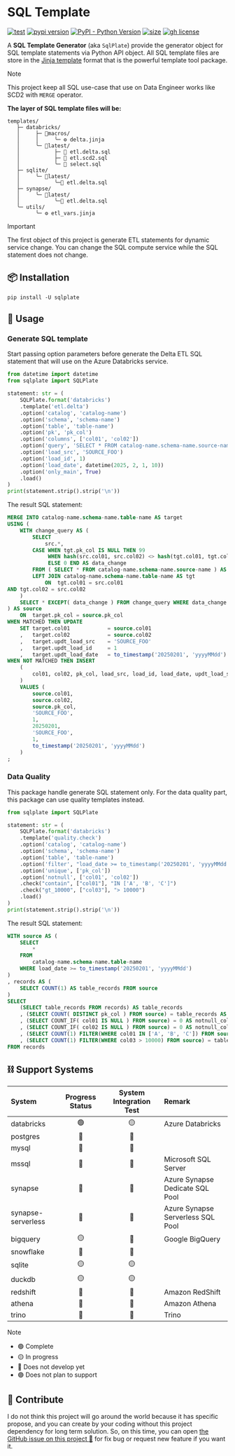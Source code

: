 # SQL Template

[![test](https://github.com/korawica/sqlplate/actions/workflows/tests.yml/badge.svg?branch=main)](https://github.com/korawica/sqlplate/actions/workflows/tests.yml)
[![pypi version](https://img.shields.io/pypi/v/sqlplate)](https://pypi.org/project/sqlplate/)
[![PyPI - Python Version](https://img.shields.io/pypi/pyversions/sqlplate?logo=pypi)](https://pypi.org/project/sqlplate/)
[![size](https://img.shields.io/github/languages/code-size/korawica/sqlplate)](https://github.com/korawica/sqlplate)
[![gh license](https://img.shields.io/github/license/korawica/sqlplate)](https://github.com/korawica/sqlplate/blob/main/LICENSE)

A **SQL Template Generator** (aka `SqlPlate`) provide the generator object for
SQL template statements via Python API object.
All SQL template files are store in the [Jinja template](https://jinja.palletsprojects.com/en/stable/templates/)
format that is the powerful template tool package.

> [!NOTE]
> This project keep all SQL use-case that use on Data Engineer works like SCD2
> with `MERGE` operator.

**The layer of SQL template files will be:**

```text
templates/
   ├─ databricks/
   │     ├─ 📂macros/
   │     │     ╰─ ⚙️ delta.jinja
   │     ╰─ 📂latest/
   │           ├─ 📜 etl.delta.sql
   │           ├─ 📜 etl.scd2.sql
   │           ╰─ 📜 select.sql
   ├─ sqlite/
   │     ╰─ 📂latest/
   │           ╰─📜 etl.delta.sql
   ├─ synapse/
   │     ╰─ 📂latest/
   │           ╰─📜 etl.delta.sql
   ╰─ utils/
         ╰─ ⚙️ etl_vars.jinja
```

> [!IMPORTANT]
> The first object of this project is generate ETL statements for dynamic service
> change. You can change the SQL compute service while the SQL statement does not
> change.

## :package: Installation

```shell
pip install -U sqlplate
```

## :fork_and_knife: Usage

### Generate SQL template

Start passing option parameters before generate the Delta ETL SQL statement that
will use on the Azure Databricks service.

```python
from datetime import datetime
from sqlplate import SQLPlate

statement: str = (
    SQLPlate.format('databricks')
    .template('etl.delta')
    .option('catalog', 'catalog-name')
    .option('schema', 'schema-name')
    .option('table', 'table-name')
    .option('pk', 'pk_col')
    .option('columns', ['col01', 'col02'])
    .option('query', 'SELECT * FROM catalog-name.schema-name.source-name')
    .option('load_src', 'SOURCE_FOO')
    .option('load_id', 1)
    .option('load_date', datetime(2025, 2, 1, 10))
    .option('only_main', True)
    .load()
)
print(statement.strip().strip('\n'))
```

The result SQL statement:

```sql
MERGE INTO catalog-name.schema-name.table-name AS target
USING (
    WITH change_query AS (
        SELECT
            src.*,
        CASE WHEN tgt.pk_col IS NULL THEN 99
             WHEN hash(src.col01, src.col02) <> hash(tgt.col01, tgt.col02) THEN 1
             ELSE 0 END AS data_change
        FROM ( SELECT * FROM catalog-name.schema-name.source-name ) AS src
        LEFT JOIN catalog-name.schema-name.table-name AS tgt
            ON  tgt.col01 = src.col01
AND tgt.col02 = src.col02
    )
    SELECT * EXCEPT( data_change ) FROM change_query WHERE data_change IN (99, 1)
) AS source
    ON  target.pk_col = source.pk_col
WHEN MATCHED THEN UPDATE
    SET target.col01            = source.col01
    ,   target.col02            = source.col02
    ,   target.updt_load_src    = 'SOURCE_FOO'
    ,   target.updt_load_id     = 1
    ,   target.updt_load_date   = to_timestamp('20250201', 'yyyyMMdd')
WHEN NOT MATCHED THEN INSERT
    (
        col01, col02, pk_col, load_src, load_id, load_date, updt_load_src, updt_load_id, updt_load_date
    )
    VALUES (
        source.col01,
        source.col02,
        source.pk_col,
        'SOURCE_FOO',
        1,
        20250201,
        'SOURCE_FOO',
        1,
        to_timestamp('20250201', 'yyyyMMdd')
    )
;
```

### Data Quality

This package handle generate SQL statement only.
For the data quality part, this package can use quality templates instead.

```python
from sqlplate import SQLPlate

statement: str = (
    SQLPlate.format('databricks')
    .template('quality.check')
    .option('catalog', 'catalog-name')
    .option('schema', 'schema-name')
    .option('table', 'table-name')
    .option('filter', "load_date >= to_timestamp('20250201', 'yyyyMMdd')")
    .option('unique', ['pk_col'])
    .option('notnull', ['col01', 'col02'])
    .check("contain", ["col01"], "IN ['A', 'B', 'C']")
    .check("gt_10000", ["col03"], "> 10000")
    .load()
)
print(statement.strip().strip('\n'))
```

The result SQL statement:

```sql
WITH source AS (
    SELECT
        *
    FROM
        catalog-name.schema-name.table-name
    WHERE load_date >= to_timestamp('20250201', 'yyyyMMdd')
)
, records AS (
    SELECT COUNT(1) AS table_records FROM source
)
SELECT
    (SELECT table_records FROM records) AS table_records
    , (SELECT COUNT( DISTINCT pk_col ) FROM source) = table_records AS unique_pk_col
    , (SELECT COUNT_IF( col01 IS NULL ) FROM source) = 0 AS notnull_col01
    , (SELECT COUNT_IF( col02 IS NULL ) FROM source) = 0 AS notnull_col02
    , (SELECT COUNT(1) FILTER(WHERE col01 IN ['A', 'B', 'C']) FROM source) = table_records AS contain_col01
    , (SELECT COUNT(1) FILTER(WHERE col03 > 10000) FROM source) = table_records AS gt_10000_col03
FROM records
```

## :chains: Support Systems

| System             | Progress Status  | System Integration Test | Remark                            |
|:-------------------|:----------------:|:-----------------------:|:----------------------------------|
| databricks         |        🟢        |           🟡            | Azure Databricks                  |
| postgres           |        🔴        |           🔴            |                                   |
| mysql              |        🔴        |           🔴            |                                   |
| mssql              |        🔴        |           🔴            | Microsoft SQL Server              |
| synapse            |        🔴        |           🔴            | Azure Synapse Dedicate SQL Pool   |
| synapse-serverless |        🔴        |           🔴            | Azure Synapse Serverless SQL Pool |
| bigquery           |        🟡        |           🔴            | Google BigQuery                   |
| snowflake          |        🔴        |           🔴            |                                   |
| sqlite             |        🟡        |           🟡            |                                   |
| duckdb             |        🟡        |           🟡            |                                   |
| redshift           |        🔴        |           🔴            | Amazon RedShift                   |
| athena             |        🔴        |           🔴            | Amazon Athena                     |
| trino              |        🔴        |           🔴            | Trino                             |

> [!NOTE]
> - 🟢 Complete
> - 🟡 In progress
> - 🔴 Does not develop yet
> - 🟣 Does not plan to support

## :speech_balloon: Contribute

I do not think this project will go around the world because it has specific propose,
and you can create by your coding without this project dependency for long term
solution. So, on this time, you can open [the GitHub issue on this project :raised_hands:](https://github.com/korawica/sqlplate/issues)
for fix bug or request new feature if you want it.
